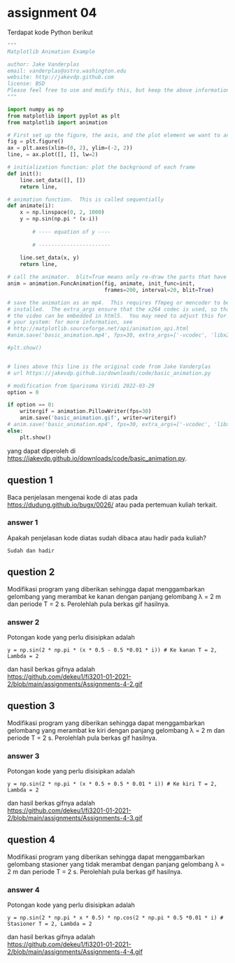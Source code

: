 # assignment 04
Terdapat kode Python berikut

```python
"""
Matplotlib Animation Example

author: Jake Vanderplas
email: vanderplas@astro.washington.edu
website: http://jakevdp.github.com
license: BSD
Please feel free to use and modify this, but keep the above information. Thanks!
"""

import numpy as np
from matplotlib import pyplot as plt
from matplotlib import animation

# First set up the figure, the axis, and the plot element we want to animate
fig = plt.figure()
ax = plt.axes(xlim=(0, 2), ylim=(-2, 2))
line, = ax.plot([], [], lw=2)

# initialization function: plot the background of each frame
def init():
    line.set_data([], [])
    return line,

# animation function.  This is called sequentially
def animate(i):
    x = np.linspace(0, 2, 1000)
    y = np.sin(np.pi * (x-i))
		
		# ---- equation of y ----
		
		# -----------------------
		
    line.set_data(x, y)
    return line,

# call the animator.  blit=True means only re-draw the parts that have changed.
anim = animation.FuncAnimation(fig, animate, init_func=init,
                               frames=200, interval=20, blit=True)

# save the animation as an mp4.  This requires ffmpeg or mencoder to be
# installed.  The extra_args ensure that the x264 codec is used, so that
# the video can be embedded in html5.  You may need to adjust this for
# your system: for more information, see
# http://matplotlib.sourceforge.net/api/animation_api.html
#anim.save('basic_animation.mp4', fps=30, extra_args=['-vcodec', 'libx264'])

#plt.show()


# lines above this line is the original code from Jake Vanderplas
# url https://jakevdp.github.io/downloads/code/basic_animation.py

# modification from Sparisoma Viridi 2022-03-29
option = 0

if option == 0:
	writergif = animation.PillowWriter(fps=30)
	anim.save('basic_animation.gif', writer=writergif)
# anim.save('basic_animation.mp4', fps=30, extra_args=['-vcodec', 'libx264'])
else:
	plt.show()


```
yang dapat diperoleh di <https://jakevdp.github.io/downloads/code/basic_animation.py>.

## question 1
Baca penjelasan mengenai kode di atas pada <https://dudung.github.io/bugx/0026/> atau pada pertemuan kuliah terkait.

### answer 1
Apakah penjelasan kode diatas sudah dibaca atau hadir pada kuliah?
```
Sudah dan hadir
```

## question 2
Modifikasi program yang diberikan sehingga dapat menggambarkan gelombang yang merambat ke kanan dengan panjang gelombang &lambda; = 2 m dan periode T = 2 s. Perolehlah pula berkas gif hasilnya.

### answer 2
Potongan kode yang perlu disisipkan adalah
```
y = np.sin(2 * np.pi * (x * 0.5 - 0.5 *0.01 * i)) # Ke kanan T = 2, Lambda = 2
```
dan hasil berkas gifnya adalah \
https://github.com/dekeu1/fi3201-01-2021-2/blob/main/assignments/Assignments-4-2.gif

## question 3
Modifikasi program yang diberikan sehingga dapat menggambarkan gelombang yang merambat ke kiri dengan panjang gelombang &lambda; = 2 m dan periode T = 2 s. Perolehlah pula berkas gif hasilnya.

### answer 3
Potongan kode yang perlu disisipkan adalah
```
y = np.sin(2 * np.pi * (x * 0.5 + 0.5 * 0.01 * i)) # Ke kiri T = 2, Lambda = 2
```
dan hasil berkas gifnya adalah \
https://github.com/dekeu1/fi3201-01-2021-2/blob/main/assignments/Assignments-4-3.gif

## question 4
Modifikasi program yang diberikan sehingga dapat menggambarkan gelombang stasioner yang tidak merambat dengan panjang gelombang &lambda; = 2 m dan periode T = 2 s. Perolehlah pula berkas gif hasilnya.

### answer 4
Potongan kode yang perlu disisipkan adalah
```
y = np.sin(2 * np.pi * x * 0.5) * np.cos(2 * np.pi * 0.5 *0.01 * i) # Stasioner T = 2, Lambda = 2
```
dan hasil berkas gifnya adalah \
https://github.com/dekeu1/fi3201-01-2021-2/blob/main/assignments/Assignments-4-4.gif
